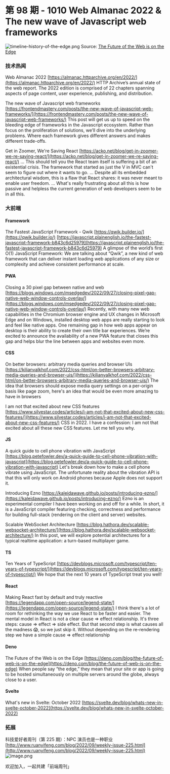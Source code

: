 # 第 98 期 - 1010 Web Almanac 2022 & The new wave of Javascript web frameworks
![timeline-history-of-the-edge.png](https://cdn.nlark.com/yuque/0/2022/png/85771/1665363074823-9a24d3a5-15b8-4acb-af1f-7088db2a0b3d.png#clientId=u5d24036a-1948-4&crop=0&crop=0&crop=1&crop=1&errorMessage=unknown%20error&from=ui&height=584&id=ua6d5e0b7&margin=%5Bobject%20Object%5D&name=timeline-history-of-the-edge.png&originHeight=2054&originWidth=1663&originalType=binary&ratio=1&rotation=0&showTitle=false&size=188685&status=error&style=none&taskId=u9b9321e4-268a-40ea-b60f-e670df7e80e&title=&width=473)
Source: [The Future of the Web is on the Edge](https://deno.com/blog/the-future-of-web-is-on-the-edge)
### 技术热闻
Web Almanac 2022
[https://almanac.httparchive.org/en/2022/](https://almanac.httparchive.org/en/2022/)
HTTP Archive’s annual state of the web report. The 2022 edition is comprised of 22 chapters spanning aspects of page content, user experience, publishing, and distribution.

The new wave of Javascript web frameworks
[https://frontendmastery.com/posts/the-new-wave-of-javascript-web-frameworks/](https://frontendmastery.com/posts/the-new-wave-of-javascript-web-frameworks/)
This post will get us up to speed on the bleeding edge of frameworks in the Javascript ecosystem. Rather than focus on the proliferation of solutions, we’ll dive into the underlying problems. Where each framework gives different answers and makes different trade-offs.

Get in Zoomer, We're Saving React
[https://acko.net/blog/get-in-zoomer-we-re-saving-react/](https://acko.net/blog/get-in-zoomer-we-re-saving-react/)
... This should tell you the React team itself is suffering a bit of an existential crisis. The framework that started as just the V in MVC can't seem to figure out where it wants to go. ... Despite all its embedded architectural wisdom, this is a flaw that React shares: it was never meant to enable user freedom. ... What's really frustrating about all this is how passive and helpless the current generation of web developers seem to be in all this.

### 大前端
#### Framework
The Fastest JavaScript Framework - Qwik
[https://qwik.builder.io/](https://qwik.builder.io/)
[https://javascript.plainenglish.io/the-fastest-javascript-framework-b843c6d25979](https://javascript.plainenglish.io/the-fastest-javascript-framework-b843c6d25979)
A glimpse of the world’s first O(1) JavaScript Framework: We are talking about “Qwik”, a new kind of web framework that can deliver instant loading web applications of any size or complexity and achieve consistent performance at scale.

#### PWA
Closing a 30 pixel gap between native and web
[https://blogs.windows.com/msedgedev/2022/09/27/closing-pixel-gap-native-web-window-controls-overlay/](https://blogs.windows.com/msedgedev/2022/09/27/closing-pixel-gap-native-web-window-controls-overlay/)
Recently, with many new web capabilities in the Chromium browser engine and UX changes in Microsoft Edge and on Windows, installed desktop web apps are really starting to look and feel like native apps. One remaining gap in how web apps appear on desktop is their ability to create their own title bar experiences. We’re excited to announce the availability of a new PWA feature that closes this gap and helps blur the line between apps and websites even more.

#### CSS
On better browsers: arbitrary media queries and browser UIs
[https://kilianvalkhof.com/2022/css-html/on-better-browsers-arbitrary-media-queries-and-browser-uis/](https://kilianvalkhof.com/2022/css-html/on-better-browsers-arbitrary-media-queries-and-browser-uis/)
The idea that browsers should expose media query settings on a per-origin basis like page zoom, here's an idea that would be even more amazing to have in browsers

I am not that excited about new CSS features
[https://www.silvestar.codes/articles/i-am-not-that-excited-about-new-css-features/](https://www.silvestar.codes/articles/i-am-not-that-excited-about-new-css-features/)
CSS in 2022. I have a confession: I am not that excited about all these new CSS features. Let me tell you why.

#### JS
A quick guide to cell phone vibration with JavaScript
[https://blog.petefowler.dev/a-quick-guide-to-cell-phone-vibration-with-javascript](https://blog.petefowler.dev/a-quick-guide-to-cell-phone-vibration-with-javascript)
Let's break down how to make a cell phone vibrate using JavaScript. The unfortunate reality about the vibration API is that this will only work on Android phones because Apple does not support it.

Introducing Ezno
[https://kaleidawave.github.io/posts/introducing-ezno/](https://kaleidawave.github.io/posts/introducing-ezno/)
Ezno is an experimental compiler I have been working on and off for a while. In short, it is a JavaScript compiler featuring checking, correctness and performance for building full-stack (rendering on the client and server) websites.

Scalable WebSocket Architecture
[https://blog.hathora.dev/scalable-websocket-architecture/](https://blog.hathora.dev/scalable-websocket-architecture/)
In this post, we will explore potential architectures for a typical realtime application: a turn-based multiplayer game.

#### TS
Ten Years of TypeScript
[https://devblogs.microsoft.com/typescript/ten-years-of-typescript/](https://devblogs.microsoft.com/typescript/ten-years-of-typescript/)
We hope that the next 10 years of TypeScript treat you well!

#### React
Making React fast by default and truly reactive
[https://legendapp.com/open-source/legend-state/](https://legendapp.com/open-source/legend-state/)
I think there's a lot of room for rethinking the way we use React to be faster and easier. The mental model in React is not a clear cause => effect relationship. It's three steps: cause => effect => side effect. But that second step is what causes all the madness 😱, so we just skip it. Without depending on the re-rendering step we have a simple cause => effect relationship

#### Deno
The Future of the Web is on the Edge
[https://deno.com/blog/the-future-of-web-is-on-the-edge](https://deno.com/blog/the-future-of-web-is-on-the-edge)
When people say “the edge,” they mean that your site or app is going to be hosted simultaneously on multiple servers around the globe, always close to a user.

#### Svelte
What's new in Svelte: October 2022
[https://svelte.dev/blog/whats-new-in-svelte-october-2022](https://svelte.dev/blog/whats-new-in-svelte-october-2022)

### 拓展
科技爱好者周刊（第 225 期）：NPC 演员也是一种职业
[http://www.ruanyifeng.com/blog/2022/09/weekly-issue-225.html](http://www.ruanyifeng.com/blog/2022/09/weekly-issue-225.html)
![image.png](https://cdn.nlark.com/yuque/0/2020/png/85771/1605930034828-7fc81343-651f-4a15-8465-eebe5a23cf61.png#crop=0&crop=0&crop=1&crop=1&height=31&id=C5Hpa&margin=%5Bobject%20Object%5D&name=image.png&originHeight=90&originWidth=2186&originalType=binary&ratio=1&rotation=0&showTitle=false&size=14325&status=done&style=none&title=&width=746)


欢迎加入，一起共建「前端周刊」

